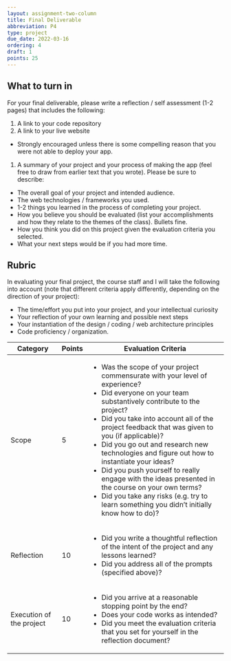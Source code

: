 ```yaml
---
layout: assignment-two-column
title: Final Deliverable
abbreviation: P4
type: project
due_date: 2022-03-16
ordering: 4
draft: 1
points: 25
---
```


## What to turn in
For your final deliverable, please write a reflection / self assessment (1-2 pages) that includes the following:
1. A link to your code repository
1. A link to your live website
  * Strongly encouraged unless there is some compelling reason that you were not able to deploy your app.
1. A summary of your project and your process of making the app (feel free to draw from earlier text that you wrote). Please be sure to describe:
  * The overall goal of your project and intended audience.
  * The web technologies / frameworks you used.
  * 1-2 things you learned in the process of completing your project.
  * How you believe you should be evaluated (list your accomplishments and how they relate to the themes of the class). Bullets fine.
  * How you think you did on this project given the evaluation criteria you selected.
  * What your next steps would be if you had more time.


## Rubric

In evaluating your final project, the course staff and I will take the following into account (note that different criteria apply differently, depending on the direction of your project):

* The time/effort you put into your project, and your intellectual curiosity
* Your reflection of your own learning and possible next steps
* Your instantiation of the design / coding / web architecture principles
* Code proficiency / organization.

<table>
    <thead>
        <tr>
            <th>Category</th>
            <th>Points</th>
            <th>Evaluation Criteria</th>
        </tr>
    </thead>
    <tbody>
        <tr>
            <td>Scope</td>
            <td>5</td>
            <td>
                <ul>
                    <li>Was the scope of your project commensurate with your level of experience?</li>
                    <li>Did everyone on your team substantively contribute to the project?</li>
                    <li>Did you take into account all of the project feedback that was given to you (if applicable)?</li>
                    <li>Did you go out and research new technologies and figure out how to instantiate your ideas?</li>
                    <li>Did you push yourself to really engage with the ideas presented in the course on your own terms? </li>
                    <li>Did you take any risks (e.g. try to learn something you didn’t initially know how to do)?</li>
                </ul>
            </td>
        </tr>
        <tr>
            <td>Reflection</td>
            <td>10</td>
            <td>
                <ul>
                    <li>Did you write a thoughtful reflection of the intent of the project and any lessons learned?</li>
                    <li>Did you address all of the prompts (specified above)?</li>
                </ul>
            </td>
        </tr>
        <tr>
            <td>Execution of the project</td>
            <td>10</td>
            <td>
                <ul>
                    <li>Did you arrive at a reasonable stopping point by the end?</li>
                    <li>Does your code works as intended?</li>
                    <li>Did you meet the evaluation criteria that you set for yourself in the reflection document?</li>
                </ul>
            </td>
        </tr>
    </tbody>
</table>

